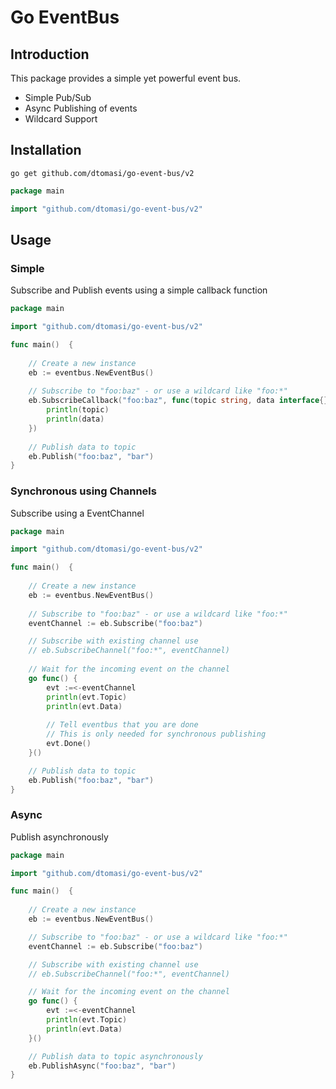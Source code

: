 # Go EventBus

## Introduction

This package provides a simple yet powerful event bus.

- Simple Pub/Sub
- Async Publishing of events
- Wildcard Support


## Installation

    go get github.com/dtomasi/go-event-bus/v2
    
```go
package main

import "github.com/dtomasi/go-event-bus/v2"
```

## Usage

### Simple
Subscribe and Publish events using a simple callback function

```go
package main

import "github.com/dtomasi/go-event-bus/v2"

func main()  {
     
    // Create a new instance
    eb := eventbus.NewEventBus()
    
    // Subscribe to "foo:baz" - or use a wildcard like "foo:*"
    eb.SubscribeCallback("foo:baz", func(topic string, data interface{}) {
        println(topic)
        println(data)
    })
    
    // Publish data to topic
    eb.Publish("foo:baz", "bar")
}
```

### Synchronous using Channels
Subscribe using a EventChannel

```go
package main

import "github.com/dtomasi/go-event-bus/v2"

func main()  {
     
    // Create a new instance
    eb := eventbus.NewEventBus()
    
    // Subscribe to "foo:baz" - or use a wildcard like "foo:*"
	eventChannel := eb.Subscribe("foo:baz")

	// Subscribe with existing channel use
	// eb.SubscribeChannel("foo:*", eventChannel)
	
    // Wait for the incoming event on the channel
    go func() {
        evt :=<-eventChannel
        println(evt.Topic)
        println(evt.Data)
        
        // Tell eventbus that you are done
        // This is only needed for synchronous publishing
        evt.Done()
    }()

    // Publish data to topic
    eb.Publish("foo:baz", "bar")
}
```

### Async
Publish asynchronously

```go
package main

import "github.com/dtomasi/go-event-bus/v2"

func main()  {
     
    // Create a new instance
    eb := eventbus.NewEventBus()

	// Subscribe to "foo:baz" - or use a wildcard like "foo:*"
	eventChannel := eb.Subscribe("foo:baz")

	// Subscribe with existing channel use
	// eb.SubscribeChannel("foo:*", eventChannel)

    // Wait for the incoming event on the channel
    go func() {
        evt :=<-eventChannel
        println(evt.Topic)
        println(evt.Data)
    }()

    // Publish data to topic asynchronously
    eb.PublishAsync("foo:baz", "bar")
}
```